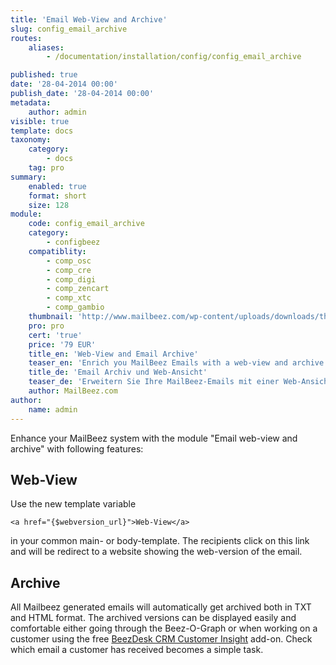 ```yaml
---
title: 'Email Web-View and Archive'
slug: config_email_archive
routes:
    aliases:
        - /documentation/installation/config/config_email_archive

published: true
date: '28-04-2014 00:00'
publish_date: '28-04-2014 00:00'
metadata:
    author: admin
visible: true
template: docs
taxonomy:
    category:
        - docs
    tag: pro
summary:
    enabled: true
    format: short
    size: 128
module:
    code: config_email_archive
    category:
        - configbeez
    compatiblity:
        - comp_osc
        - comp_cre
        - comp_digi
        - comp_zencart
        - comp_xtc
        - comp_gambio
    thumbnail: 'http://www.mailbeez.com/wp-content/uploads/downloads/thumbnails/2014/04/icon_32.png'
    pro: pro
    cert: 'true'
    price: '79 EUR'
    title_en: 'Web-View and Email Archive'
    teaser_en: 'Enrich you MailBeez Emails with a web-view and archive them'
    title_de: 'Email Archiv und Web-Ansicht'
    teaser_de: 'Erweitern Sie Ihre MailBeez-Emails mit einer Web-Ansicht und archivieren Sie diese.'
    author: MailBeez.com
author:
    name: admin
---
```


Enhance your MailBeez system with the module "Email web-view and archive" with following features:

## Web-View

Use the new template variable

```
<a href="{$webversion_url}">Web-View</a>
```


in your common main- or body-template. The recipients click on this link and will be redirect to a website showing the web-version of the email.

## Archive

All Mailbeez generated emails will automatically get archived both in TXT and HTML format. The archived versions can be displayed easily and comfortable either going through the Beez-O-Graph or when working on a customer using the free [BeezDesk CRM Customer Insight](/documentation/configbeez/config_customer_insight/) add-on. Check which email a customer has received becomes a simple task.

